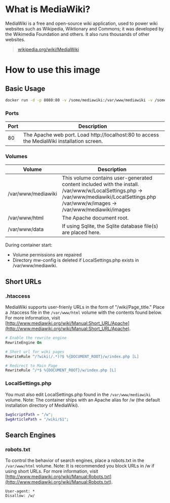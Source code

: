 # What is MediaWiki?

MediaWiki is a free and open-source wiki application, used to power wiki websites such as Wikipedia, Wiktionary and Commons; it was developed by the Wikimedia Foundation and others. It also runs thousands of other websites.

> [wikipedia.org/wiki/MediaWiki](wikipedia.org/wiki/MediaWiki)

# How to use this image

## Basic Usage

```bash
docker run -d -p 8080:80 -v /some/mediawiki:/var/www/mediawiki -v /some/html:/var/www/html -v /some/db:/var/www/data --name mediawiki coryroloff/mediawiki
```

### Ports

| Port | Description                                                                                |
|------|--------------------------------------------------------------------------------------------|
| 80   | The Apache web port. Load http://localhost:80 to access the MediaWiki installation screen. |

### Volumes

| Volume        | Description                                                                                                                                                                                |
|---------------|--------------------------------------------------------------------------------------------------------------------------------------------------------------------------------------------|
| /var/www/mediawiki         | This volume contains user-generated content included with the install.<br>/var/www/w/LocalSettings.php -> /var/www/mediawiki/LocalSettings.php<br>/var/www/w/images -> /var/www/mediawiki/images |
| /var/www/html | The Apache document root.                                                                                                   |
| /var/www/data | If using Sqlite, the Sqlite database file(s) are placed here.                                                                                                                              |

During container start:

* Volume permissions are repaired
* Directory mw-config is deleted if LocalSettings.php exists in /var/www/mediawiki.

## Short URLs

### .htaccess

MediaWiki supports user-frienly URLs in the form of "/wiki/Page_title." Place a .htaccess file in the `/var/www/html` volume with the contents found below. For more information, visit [http://www.mediawiki.org/wiki/Manual:Short_URL/Apache](http://www.mediawiki.org/wiki/Manual:Short_URL/Apache).

```apache
# Enable the rewrite engine
RewriteEngine On

# Short url for wiki pages
RewriteRule ^/?wiki(/.*)?$ %{DOCUMENT_ROOT}/w/index.php [L]

# Redirect to Main Page
RewriteRule ^/*$ %{DOCUMENT_ROOT}/w/index.php [L]
```

### LocalSettings.php

You must also edit LocalSettings.php found in the `/var/www/mediawiki` volume. Note: The container ships with an Apache alias for /w (the default installation directory of MediaWiki).

```php
$wgScriptPath = "/w";
$wgArticlePath = "/wiki/$1";
```

## Search Engines

### robots.txt

To control the behavior of search engines, place a robots.txt in the `/var/www/html` volume. Note: It is recommended you block URLs in /w if using short URLs. For more information, visit [http://www.mediawiki.org/wiki/Manual:Robots.txt](http://www.mediawiki.org/wiki/Manual:Robots.txt).

```
User-agent: *
Disallow: /w/
```
